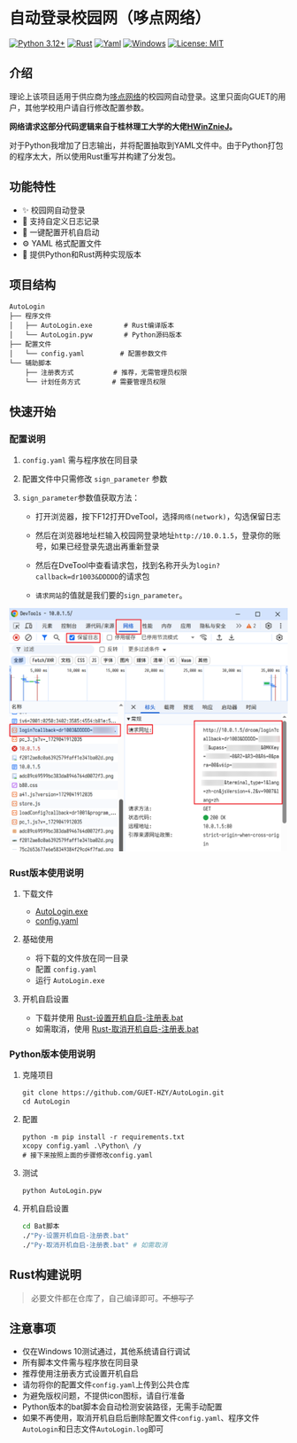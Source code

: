 # 自动登录校园网（哆点网络）

[![Python 3.12+](https://img.shields.io/badge/python-3.12%2B-blue)](https://www.python.org/)
[![Rust](https://img.shields.io/badge/rust-1.86+-orange)](https://www.rust-lang.org/)
[![Yaml](https://img.shields.io/badge/yaml-blue)](https://yaml.org/)
[![Windows](https://img.shields.io/badge/platform-Windows-green)](https://www.microsoft.com/zh-cn/windows)
[![License: MIT](https://img.shields.io/badge/license-MIT-green)](LICENSE)

## 介绍
理论上该项目适用于供应商为[哆点网络](https://doctorcom.com/)的校园网自动登录。这里只面向GUET的用户，其他学校用户请自行修改配置参数。

**网络请求这部分代码逻辑来自于桂林理工大学的大佬[HWinZnieJ](https://www.bilibili.com/opus/646733491161006112#reply258018351937)。**

对于Python我增加了日志输出，并将配置抽取到YAML文件中。由于Python打包的程序太大，所以使用Rust重写并构建了分发包。

## 功能特性
- ✨ 校园网自动登录
- 📝 支持自定义日志记录
- 🔄 一键配置开机自启动
- ⚙️ YAML 格式配置文件
- 🚀 提供Python和Rust两种实现版本

## 项目结构
```
AutoLogin
├── 程序文件
│   ├── AutoLogin.exe        # Rust编译版本
│   └── AutoLogin.pyw        # Python源码版本
├── 配置文件
│   └── config.yaml         # 配置参数文件
└── 辅助脚本
    ├── 注册表方式          # 推荐，无需管理员权限
    └── 计划任务方式        # 需要管理员权限
```

## 快速开始

### 配置说明
1. `config.yaml` 需与程序放在同目录
2. 配置文件中只需修改 `sign_parameter` 参数
3. `sign_parameter`参数值获取方法：

    - 打开浏览器，按下F12打开DveTool，选择`网络(network)`，勾选保留日志
    
    - 然后在浏览器地址栏输入校园网登录地址`http://10.0.1.5`，登录你的账号，如果已经登录先退出再重新登录
    
    - 然后在DveTool中查看请求包，找到名称开头为`login?callback=dr1003&DDDDD`的请求包
    
    - `请求网站`的值就是我们要的`sign_parameter`。

![sign参数获取示意图](image.png)

### Rust版本使用说明
1. 下载文件
   - [AutoLogin.exe](https://github.com/ReRokutosei/AutoLoginGuet/releases/download/v0.9/AutoLogin.exe)
   - [config.yaml](https://github.com/ReRokutosei/AutoLoginGuet/releases/download/v0.9/config.yaml)

2. 基础使用
   - 将下载的文件放在同一目录
   - 配置 `config.yaml`
   - 运行 `AutoLogin.exe`

3. 开机自启设置
   - 下载并使用 [Rust-设置开机自启-注册表.bat](https://github.com/ReRokutosei/AutoLoginGuet/releases/download/v0.9/Rust_Set_Starup.bat)
   - 如需取消，使用 [Rust-取消开机自启-注册表.bat](https://github.com/ReRokutosei/AutoLoginGuet/releases/download/v0.9/Rust_Cancel_Starup.bat)

### Python版本使用说明
1. 克隆项目
   ```shell
   git clone https://github.com/GUET-HZY/AutoLogin.git
   cd AutoLogin
   ```

2. 配置
   ```shell
   python -m pip install -r requirements.txt
   xcopy config.yaml .\Python\ /y
   # 接下来按照上面的步骤修改config.yaml
   ```
3. 测试
   ```shell
   python AutoLogin.pyw
   ```


4. 开机自启设置
   ```sh
   cd Bat脚本
   ./"Py-设置开机自启-注册表.bat"
   ./"Py-取消开机自启-注册表.bat" # 如需取消
   ```

## Rust构建说明
   >必要文件都在仓库了，自己编译即可。~~不想写了~~

## 注意事项

- 仅在Windows 10测试通过，其他系统请自行调试
- 所有脚本文件需与程序放在同目录
- 推荐使用注册表方式设置开机自启
- 请勿将你的配置文件`config.yaml`上传到公共仓库
- 为避免版权问题，不提供icon图标，请自行准备
- Python版本的bat脚本会自动检测安装路径，无需手动配置
- 如果不再使用，取消开机自启后删除配置文件`config.yaml`、程序文件`AutoLogin`和日志文件`AutoLogin.log`即可
